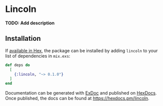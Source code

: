 # Lincoln

**TODO: Add description**

## Installation

If [available in Hex](https://hex.pm/docs/publish), the package can be installed
by adding `lincoln` to your list of dependencies in `mix.exs`:

```elixir
def deps do
  [
    {:lincoln, "~> 0.1.0"}
  ]
end
```

Documentation can be generated with [ExDoc](https://github.com/elixir-lang/ex_doc)
and published on [HexDocs](https://hexdocs.pm). Once published, the docs can
be found at <https://hexdocs.pm/lincoln>.

